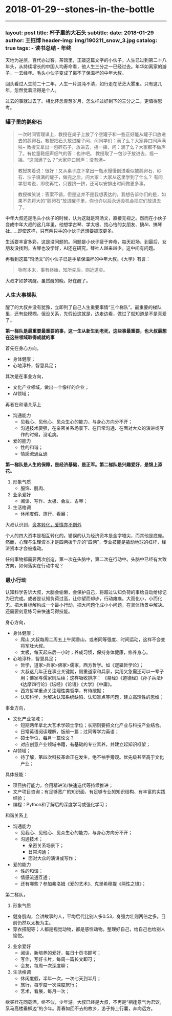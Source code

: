# 2018-01-29--stones-in-the-bottle

***

### layout: post title: 杯子里的大石头 subtitle: date: 2018-01-29 author: 王钰博 header-img: img/190211\_snow\_3.jpg catalog: true tags: - 读书总结 - 年终

天地为逆旅，百代亦过客。茶馆里，正敲这篇文字的小伙子，人生已过到第二十八年头，从持续增长的中国人均寿命看，他人生三分之一已经过去。年华如离家的游子，一去经年。毛头小伙子变成了离不了保温杯的中年大叔。

回头看过人生前二十二年，人生一片混沌不清，如行走在茫茫大雾里。只有这几年，忽然觉着活得是个人。

过去的事就过去了。相比怀念青葱岁月，怎么样过好剩下的三分之二，更值得思考。

### 罐子里的鹅卵石

> 一次时间管理课上，教授在桌子上放了个空罐子和一些正好能从罐子口放进去的鹅卵石。教授把石头放进罐子问，问同学们：满了么？大家异口同声满啦\~ 教授又拿出一包碎石子，放进去，摇一摇，问：满了么？大家都不做声了。有位童鞋细声细气的答：也许吧。 教授取了一包沙子放进去，摇一摇。“这回满了么？”大家异口同声：没有满\~

> 教授笑着说：很好！又从桌子底下拿出一瓶水慢慢倒进看似被鹅卵石、砂石、沙子填满的罐子，做完之后，问大家：大家从这里学到了什么？ 有同学思考说，即使再忙，只要挤一挤，还可以安排出时间做更多事。

> 教授微笑说：答案不错，但是这并不是我想表达的，我想告诉你们的是，如果不先将大的“鹅卵石”放进罐子里，你也许以后永远没机会把它们放进去了。

中年大叔还是毛头小伙子的时候，认为这就是鸡汤文，直接无视之。然而在小伙子变成中年大叔的这几年里，他想学古琴、学太极、找心怡的女朋友、搞AI、搞琴社......即使这样，只有两只手的小伙子还想要抓取更多。

生活要丰富多彩，这是没问题的。问题是小伙子疲于奔命，每天赶场，到最后，女朋友没找到，古琴也没学好，AI还在研究，琴社人越来越少。这中间有问题。

再看到这篇“鸡汤文”的小伙子已是手拿保温杯的中年大叔。《大学》有言：

> 物有本末，事有终始，知所先后，则近道矣。

大叔才如梦初醒。虽然醒的晚，好在醒了。

### 人生大事梯队

醒了的大叔并没有犹豫，立即列了自己人生重要事情“三个梯队”。最重要的梯队里，还有些模糊，但没关系，先假设这就是，边走边看，做过了就知道是不是真爱了。

**第一梯队是最重要最重要的事，这一生从新生到老死，这些事最重要，也大叔最想在这些领域取得成就的事**

首先在身心方向，

* 身体健康；
* 心地淳朴，智慧具足；

其次是在事业方向，

* 文化产业领域，做出一个像样的企业；
* AI领域；

再者在和谐关系上

* 沟通能力
  * 见我心、见他心、见众生心的能力，与身心方向分不开；
  * 沟通技术要强，在亲密关系场景下、在日常沟通、在面对大众的演讲或写作的时候，没毛病。
* 爱的能力
  * 性的和谐；
  * 情感流通互通

**第一梯队是人生的保障，是经济基础，是正军。第二梯队是兴趣爱好，是锦上添花。**

1. 形象气质
   * 服饰、肌肉、
2. 业余爱好
   * 阅读、写作、太极、会友、古琴；
3. 生活格调
   * 休闲度假、旅行、看展；

大叔认识到，[资本转化，爱情亦不例外](https://www.douban.com/note/654339341/)

个人的四大资本是相互转化的。错误的认为经济资本是金字塔尖，而其他是底座。然而，心理与生理资本才是四两拨千斤的“四两”，专业技能是撬动地球的杠杆，经济资本才会被撬动。

任何事物都需要两次创造，第一次在头脑中，第二次在行动中。头脑中已经有大致方向，如何落实在行动中呢？

### 最小行动

认知科学告诉大叔，大脑会偷懒，会保护自己，将超过认知负荷的事给自动给标记为已完成。或者是认知负荷过高，让你望而却步，行动瘫痪。大而化小，小而化无。把大目标解构成一个最小行动，把大问题化成小小问题，在具体场景中解决。还需要刻意练习来快速习得技能。

身心方向，

* 身体健康；
  * 爬山,大叔每周二周五上午爬香山，或者同等强度、时间运动，这样不会变将军肚大叔。
  * 太极，每天起床后一小时；养成习惯，保持身体健康，修养身心。
* 心地淳朴，智慧具足；
  * 哲学，道家>兵家>佛家>儒家，西方哲学。如《逻辑哲学论》；
  * 大叔这几年正在事业关键期，侧重道家和兵家，实用又急需还可以一辈子用；佛家与儒家则后续；这样吸收排序： 《易经》《道德经》《孙子兵法》《达摩四行论》《坛经》《论语》《大学》《中庸》。
  * 西方哲学重点关注理性类哲学，有待挖掘；
  * 认知科学，为解决认知系统缺陷、认知盲点等问题，建立高理性的思维；

事业方向，

* 文化产业领域；
  * 短期两年拿北大艺术学硕士学位；长期则要把文化产业与科技产业结合。
  * 日常英语阅读理解，饭前一篇；过同等学力英语；
  * 硕士学位，每月一篇论文？
  * 对应创意产业领域书籍，有基础的专业素养，并建立起知识框架；
* AI领域；
  * 待了解，第四次科技革命正在发生，绝不袖手旁观。优先级甚至高于文化产业；

具体技能：

* 项目执行能力，会用精进法/快速迭代等持续推进；
* 文产项目咨询；有足够宽广的知识面、有足够专业的知识结构、有丰富的实践经验；
* 编程：Python和了解后的深度学习或强化学习；

和谐关系上

* 沟通能力
  * 见我心、见他心、见众生心的能力，与身心方向分不开；
  * 沟通技术；
    * 亲密关系场景下；
    * 日常沟通；
    * 面对大众的演讲或写作；
* 爱的能力
  * 性的和谐；
  * 情感流通互通；
  * 还有哪些？参加弗洛姆《爱的艺术》、克里希穆提《两性之镜》；

第二梯队，

1. 形象气质

* 健身肌肉，会讲故事的人，平均后代比别人多0.53，身强力壮则两倍之多。目前仍然以太极为主。
* 穿衣搭配等；人都是视觉动物，都是感性动物。整理好自己，给自己也给别人愉悦。

2. 业余爱好
   * 阅读，新培养的爱好，每日十页书即可；
   * 写作，写好卡片，每周一篇长文即可；
   * 会友，每周一次深度聊；
3. 生活格调
   * 休闲度假，半年一次，一次七天到半月；
   * 旅行，每季度一次深度旅行；
   * 艺术，看展，每月一次；

欲买桂花同载酒，终不似，少年游。大叔已经是大叔，不再是“相逢意气为君饮，系马高楼垂柳边”的少年。青春如回不去的故乡，游子挎上行囊，奔向远方。

